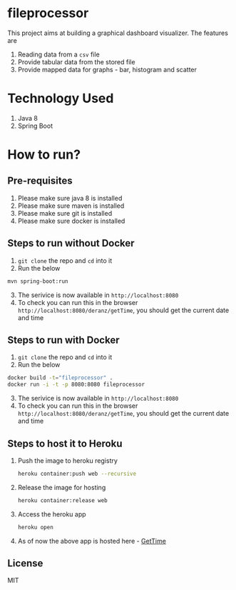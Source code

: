 # fileprocessor
This project aims at building a graphical dashboard visualizer. The features are
1. Reading data from a `csv` file
2. Provide tabular data from the stored file
3. Provide mapped data for graphs - bar, histogram and scatter

# Technology Used
1. Java 8
2. Spring Boot

# How to run?

## Pre-requisites
1. Please make sure java 8 is installed
2. Please make sure maven is installed
3. Please make sure git is installed
4. Please make sure docker is installed

## Steps to run without Docker

1. `git clone` the repo and `cd` into it
2. Run the below
```sh
mvn spring-boot:run
```
3. The serivice is now available in `http://localhost:8080`
4. To check you can run this in the browser `http://localhost:8080/deranz/getTime`, you should get the current date and time

## Steps to run with Docker

1. `git clone` the repo and `cd` into it
2. Run the below
```sh
docker build -t="fileprocessor" .
docker run -i -t -p 8080:8080 fileprocessor
```
3. The serivice is now available in `http://localhost:8080`
4. To check you can run this in the browser `http://localhost:8080/deranz/getTime`, you should get the current date and time
## Steps to host it to Heroku
1. Push the image to heroku registry
    ```sh
    heroku container:push web --recursive
    ```
2. Release the image for hosting
    ```sh
    heroku container:release web
    ```
3. Access the heroku app
    ```sh
    heroku open
    ```
4. As of now the above app is hosted here - [GetTime](https://protected-eyrie-78250.herokuapp.com/deranz/getTime)

License
----

MIT
